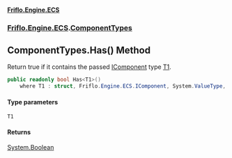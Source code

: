 #### [Friflo.Engine.ECS](index.md#'index')
### [Friflo.Engine.ECS](Friflo.Engine.ECS.md#'Friflo.Engine.ECS').[ComponentTypes](ComponentTypes.md#'Friflo.Engine.ECS.ComponentTypes')

## ComponentTypes.Has<T1>() Method

Return true if it contains the passed [IComponent](IComponent.md#'Friflo.Engine.ECS.IComponent') type [T1](ComponentTypes.Has_T1_().md#Friflo.Engine.ECS.ComponentTypes.Has_T1_().T1#'Friflo.Engine.ECS.ComponentTypes.Has<T1>().T1').

```csharp
public readonly bool Has<T1>()
    where T1 : struct, Friflo.Engine.ECS.IComponent, System.ValueType, System.ValueType;
```
#### Type parameters

<a name='Friflo.Engine.ECS.ComponentTypes.Has_T1_().T1'></a>

`T1`

#### Returns
[System.Boolean](https://docs.microsoft.com/en-us/dotnet/api/System.Boolean#'System.Boolean')